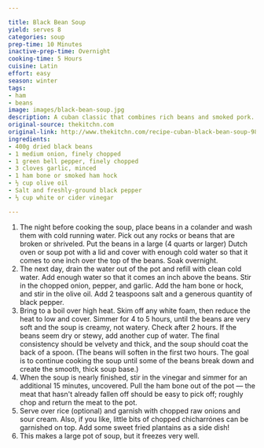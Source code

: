 ```yaml
---

title: Black Bean Soup
yield: serves 8
categories: soup
prep-time: 10 Minutes
inactive-prep-time: Overnight
cooking-time: 5 Hours
cuisine: Latin
effort: easy
season: winter
tags:
- ham
- beans
image: images/black-bean-soup.jpg
description: A cuban classic that combines rich beans and smoked pork.
original-source: thekitchn.com
original-link: http://www.thekitchn.com/recipe-cuban-black-bean-soup-98048
ingredients:
- 400g dried black beans
- 1 medium onion, finely chopped
- 1 green bell pepper, finely chopped
- 3 cloves garlic, minced
- 1 ham bone or smoked ham hock
- ½ cup olive oil
- Salt and freshly-ground black pepper
- ⅓ cup white or cider vinegar

---
```




1. The night before cooking the soup, place beans in a colander and wash them with cold running water. Pick out any rocks or beans that are broken or shriveled. Put the beans in a large (4 quarts or larger) Dutch oven or soup pot with a lid and cover with enough cold water so that it comes to one inch over the top of the beans. Soak overnight.
2. The next day, drain the water out of the pot and refill with clean cold water. Add enough water so that it comes an inch above the beans. Stir in the chopped onion, pepper, and garlic. Add the ham bone or hock, and stir in the olive oil. Add 2 teaspoons salt and a generous quantity of black pepper.
3. Bring to a boil over high heat. Skim off any white foam, then reduce the heat to low and cover. Simmer for 4 to 5 hours, until the beans are very soft and the soup is creamy, not watery. Check after 2 hours. If the beans seem dry or stewy, add another cup of water. The final consistency should be velvety and thick, and the soup should coat the back of a spoon. (The beans will soften in the first two hours. The goal is to continue cooking the soup until some of the beans break down and create the smooth, thick soup base.)
4. When the soup is nearly finished, stir in the vinegar and simmer for an additional 15 minutes, uncovered. Pull the ham bone out of the pot — the meat that hasn't already fallen off should be easy to pick off; roughly chop and return the meat to the pot.
5. Serve over rice (optional) and garnish with chopped raw onions and sour cream. Also, if you like, little bits of chopped chicharrónes can be garnished on top. Add some sweet fried plantains as a side dish!
6. This makes a large pot of soup, but it freezes very well.
